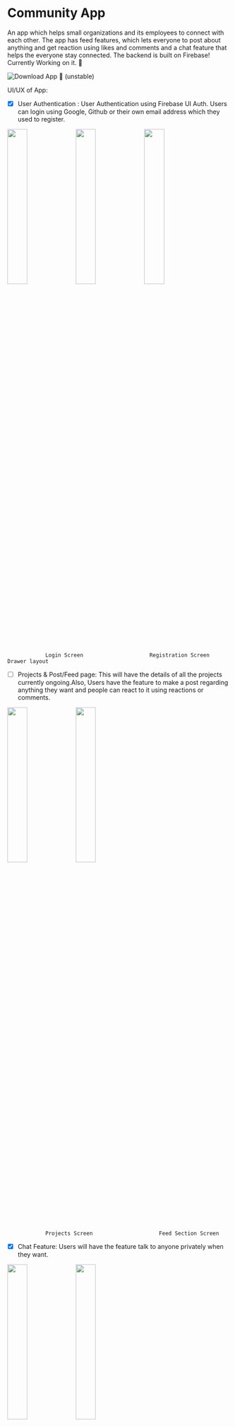 # Community App 

An app which helps small organizations and its employees to connect with each other. The app has feed features, which lets everyone to post about anything and get reaction using likes and comments and a chat feature that helps the everyone stay connected. The backend is built on Firebase! Currently Working on it. :construction:

![Download App](https://drive.google.com/drive/u/0/folders/1FGLctXqljXBiMcQmRqd5Yvh6T5uonUQT) :construction: (unstable)



UI/UX of App:
- [x] User Authentication : User Authentication using Firebase UI Auth. Users can login using Google, Github or
their own email address which they used to register.


<img src="https://i.ibb.co/9H85LzH/Login-Screen.png" width="30%"></img> <img src="https://i.ibb.co/txZQghy/Register.png" width="30%"></img> <img src="https://i.ibb.co/nchvGbB/Main-Activity.png" width="30%"></img> 


                Login Screen                     Registration Screen                      Drawer layout 



- [ ] Projects & Post/Feed page: This will have the details of all the projects currently ongoing.Also, Users have the
feature to make a post regarding anything they want and people can react to it using reactions or comments.


<img src="https://i.ibb.co/HnYLbd1/Projects.png" width="30%"></img>
<img src="https://i.ibb.co/h2sQBF7/image-004.png" width="30%"></img>


                Projects Screen                     Feed Section Screen                      



- [x] Chat Feature: Users will have the feature talk to anyone privately when they want.


 <img src="https://i.ibb.co/FVZfTFW/Friends.png" width="30%"></img>
 <img src="https://i.ibb.co/SQRbXhT/Chatting.png" width="30%"></img>
 
 
           All Friends Activity                   Chat Activity                     



Activity | Status
------------ | -------------
Login/Register Using Email | :heavy_check_mark:
Login Using Github | :x:
Chat Activity | :heavy_check_mark:
Feeds Fragment | :x:
Projects Fragment | :x:
